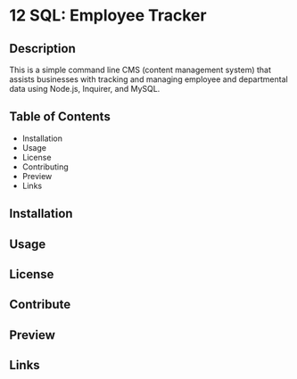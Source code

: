 # 12 SQL: Employee Tracker

## Description
This is a simple command line CMS (content management system) that assists businesses with tracking and managing employee and departmental data using Node.js, Inquirer, and MySQL.

## Table of Contents

* Installation
* Usage
* License
* Contributing
* Preview
* Links

## Installation

## Usage

## License

## Contribute

## Preview

## Links


